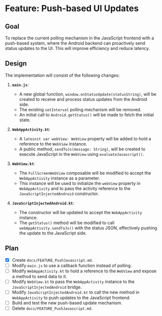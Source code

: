 # Feature: Push-based UI Updates

## Goal

To replace the current polling mechanism in the JavaScript frontend with a push-based system, where
the Android backend can proactively send status updates to the UI. This will improve efficiency and
reduce latency.

## Design

The implementation will consist of the following changes:

1. **`main.js`**:
    * A new global function, `window.onStatusUpdate(statusString)`, will be created to receive and
      process status updates from the Android side.
    * The existing `setInterval` polling mechanism will be removed.
    * An initial call to `Android.getStatus()` will be made to fetch the initial state.

2. **`WebAppActivity.kt`**:
    * A `lateinit var webView: WebView` property will be added to hold a reference to the `WebView`
      instance.
    * A public method, `sendToJs(message: String)`, will be created to execute JavaScript in the
      `WebView` using `evaluateJavascript()`.

3. **`WebView.kt`**:
    * The `FullScreenWebView` composable will be modified to accept the `WebAppActivity` instance as
      a parameter.
    * This instance will be used to initialize the `webView` property in `WebAppActivity` and to
      pass the activity reference to the `JavaScriptInjectedAndroid` constructor.

4. **`JavaScriptInjectedAndroid.kt`**:
    * The constructor will be updated to accept the `WebAppActivity` instance.
    * The `getStatus()` method will be modified to call `webAppActivity.sendToJs()` with the status
      JSON, effectively pushing the update to the JavaScript side.

## Plan

- [x] Create `docs/FEATURE_PushJavascript.md`.
- [ ] Modify `main.js` to use a callback function instead of polling.
- [ ] Modify `WebAppActivity.kt` to hold a reference to the `WebView` and expose a method to send
  data to it.
- [ ] Modify `WebView.kt` to pass the `WebAppActivity` instance to the `JavaScriptInjectedAndroid`
  bridge.
- [ ] Modify `JavaScriptInjectedAndroid.kt` to call the new method in `WebAppActivity` to push
  updates to the JavaScript frontend.
- [ ] Build and test the new push-based update mechanism.
- [ ] Delete `docs/FEATURE_PushJavascript.md`.
